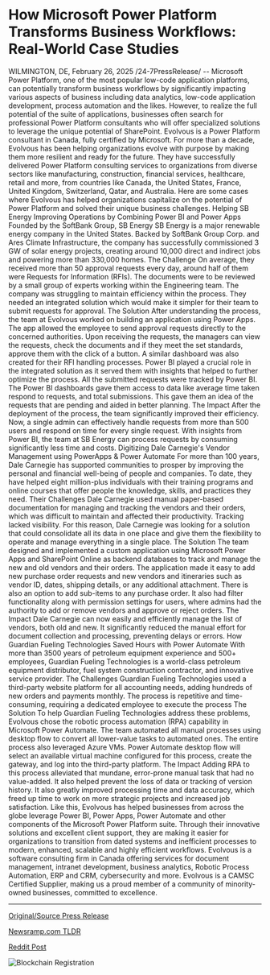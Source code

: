 # How Microsoft Power Platform Transforms Business Workflows: Real-World Case Studies

WILMINGTON, DE, February 26, 2025 /24-7PressRelease/ -- Microsoft Power Platform, one of the most popular low-code application platforms, can potentially transform business workflows by significantly impacting various aspects of business including data analytics, low-code application development, process automation and the likes. However, to realize the full potential of the suite of applications, businesses often search for professional Power Platform consultants who will offer specialized solutions to leverage the unique potential of SharePoint.   Evolvous is a Power Platform consultant in Canada, fully certified by Microsoft. For more than a decade, Evolvous has been helping organizations evolve with purpose by making them more resilient and ready for the future. They have successfully delivered Power Platform consulting services to organizations from diverse sectors like manufacturing, construction, financial services, healthcare, retail and more, from countries like Canada, the United States, France, United Kingdom, Switzerland, Qatar, and Australia.   Here are some cases where Evolvous has helped organizations capitalize on the potential of Power Platform and solved their unique business challenges.   Helping SB Energy Improving Operations by Combining Power BI and Power Apps   Founded by the SoftBank Group, SB Energy SB Energy is a major renewable energy company in the United States. Backed by SoftBank Group Corp. and Ares Climate Infrastructure, the company has successfully commissioned 3 GW of solar energy projects, creating around 10,000 direct and indirect jobs and powering more than 330,000 homes.   The Challenge   On average, they received more than 50 approval requests every day, around half of them were Requests for Information (RFIs). The documents were to be reviewed by a small group of experts working within the Engineering team. The company was struggling to maintain efficiency within the process. They needed an integrated solution which would make it simpler for their team to submit requests for approval.   The Solution   After understanding the process, the team at Evolvous worked on building an application using Power Apps. The app allowed the employee to send approval requests directly to the concerned authorities. Upon receiving the requests, the managers can view the requests, check the documents and if they meet the set standards, approve them with the click of a button. A similar dashboard was also created for their RFI handling processes.   Power BI played a crucial role in the integrated solution as it served them with insights that helped to further optimize the process. All the submitted requests were tracked by Power BI. The Power BI dashboards gave them access to data like average time taken respond to requests, and total submissions. This gave them an idea of the requests that are pending and aided in better planning.   The Impact   After the deployment of the process, the team significantly improved their efficiency. Now, a single admin can effectively handle requests from more than 500 users and respond on time for every single request.   With insights from Power BI, the team at SB Energy can process requests by consuming significantly less time and costs.   Digitizing Dale Carnegie's Vendor Management using PowerApps & Power Automate   For more than 100 years, Dale Carnegie has supported communities to prosper by improving the personal and financial well-being of people and companies. To date, they have helped eight million-plus individuals with their training programs and online courses that offer people the knowledge, skills, and practices they need.   Their Challenges   Dale Carnegie used manual paper-based documentation for managing and tracking the vendors and their orders, which was difficult to maintain and affected their productivity. Tracking lacked visibility. For this reason, Dale Carnegie was looking for a solution that could consolidate all its data in one place and give them the flexibility to operate and manage everything in a single place.   The Solution   The team designed and implemented a custom application using Microsoft Power Apps and SharePoint Online as backend databases to track and manage the new and old vendors and their orders.   The application made it easy to add new purchase order requests and new vendors and itineraries such as vendor ID, dates, shipping details, or any additional attachment. There is also an option to add sub-items to any purchase order. It also had filter functionality along with permission settings for users, where admins had the authority to add or remove vendors and approve or reject orders.   The Impact   Dale Carnegie can now easily and efficiently manage the list of vendors, both old and new. It significantly reduced the manual effort for document collection and processing, preventing delays or errors.   How Guardian Fueling Technologies Saved Hours with Power Automate   With more than 3500 years of petroleum equipment experience and 500+ employees, Guardian Fueling Technologies is a world-class petroleum equipment distributor, fuel system construction contractor, and innovative service provider.   The Challenges   Guardian Fueling Technologies used a third-party website platform for all accounting needs, adding hundreds of new orders and payments monthly. The process is repetitive and time-consuming, requiring a dedicated employee to execute the process   The Solution   To help Guardian Fueling Technologies address these problems, Evolvous chose the robotic process automation (RPA) capability in Microsoft Power Automate. The team automated all manual processes using desktop flow to convert all lower-value tasks to automated ones.   The entire process also leveraged Azure VMs. Power Automate desktop flow will select an available virtual machine configured for this process, create the gateway, and log into the third-party platform.   The Impact   Adding RPA to this process alleviated that mundane, error-prone manual task that had no value-added. It also helped prevent the loss of data or tracking of version history. It also greatly improved processing time and data accuracy, which freed up time to work on more strategic projects and increased job satisfaction.   Like this, Evolvous has helped businesses from across the globe leverage Power BI, Power Apps, Power Automate and other components of the Microsoft Power Platform suite. Through their innovative solutions and excellent client support, they are making it easier for organizations to transition from dated systems and inefficient processes to modern, enhanced, scalable and highly efficient workflows.  Evolvous is a software consulting firm in Canada offering services for document management, intranet development, business analytics, Robotic Process Automation, ERP and CRM, cybersecurity and more.   Evolvous is a CAMSC Certified Supplier, making us a proud member of a community of minority-owned businesses, committed to excellence. 

---

[Original/Source Press Release](https://www.24-7pressrelease.com/press-release/520023/how-microsoft-power-platform-transforms-business-workflows-real-world-case-studies)
                    

[Newsramp.com TLDR](https://newsramp.com/curated-news/evolvous-empowers-businesses-with-microsoft-power-platform-solutions/ed3bb5f4e7a3adf8338ae9cacd922be5) 

 



[Reddit Post](https://www.reddit.com/r/technology_press/comments/1iyiqyb/evolvous_empowers_businesses_with_microsoft_power/) 



![Blockchain Registration](https://cdn.newsramp.app/24-7PressRelease/qrcode/252/26/idea0Ku2.webp)
